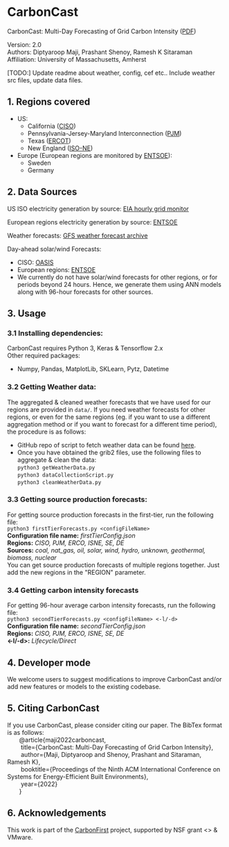 # CarbonCast
CarbonCast: Multi-Day Forecasting of Grid Carbon Intensity
([PDF](https://groups.cs.umass.edu/ramesh/wp-content/uploads/sites/3/2022/09/buildsys2022-final282.pdf))
<br>

Version: 2.0 <br>
Authors: Diptyaroop Maji, Prashant Shenoy, Ramesh K Sitaraman <br>
Affiliation: University of Massachusetts, Amherst


<!-- ## CarbonCast Architecture
### First tier
### Second Tier
-->

[TODO:] Update readme about weather, config, cef etc.. Include weather src files, update data files.

## 1. Regions covered 
* US: 
    * California ([CISO](https://www.caiso.com/Pages/default.aspx))
    * Pennsylvania-Jersey-Maryland Interconnection ([PJM](https://www.pjm.com/))
    * Texas ([ERCOT](https://www.ercot.com/))
    * New England ([ISO-NE](https://www.iso-ne.com/))
* Europe (European regions are monitored by [ENTSOE](https://transparency.entsoe.eu/)):
    * Sweden
    * Germany

## 2. Data Sources
US ISO electricity generation by source: [EIA hourly grid monitor](https://www.eia.gov/electricity/gridmonitor/dashboard/electric_overview/US48/US48)

European regions electricity generation by source: [ENTSOE](https://transparency.entsoe.eu/)

Weather forecasts: [GFS weather forecast archive](https://rda.ucar.edu/datasets/ds084.1/)

Day-ahead solar/wind Forecasts:
* CISO: [OASIS](http://oasis.caiso.com/mrioasis/logon.do)
* European regions: [ENTSOE](https://transparency.entsoe.eu/)
* We currently do not have solar/wind forecasts for other regions, or for periods beyond 24 hours. Hence, we generate them using ANN models along with 96-hour forecasts for other sources.

## 3. Usage
### 3.1 Installing dependencies:
CarbonCast requires Python 3, Keras & Tensorflow 2.x <br>
Other required packages:
* Numpy, Pandas, MatplotLib, SKLearn, Pytz, Datetime
<!-- * ``` pip3 install numpy, matplotlib, sklearn, datetime, matplotlib ``` -->

### 3.2 Getting Weather data:
The aggregated & cleaned weather forecasts that we have used for our regions are provided in ```data/```. If you need weather forecasts for other regions, or even for the same regions (eg. if you want to use a different aggregation method or if you want to forecast for a different time period), the procedure is as follows:<br>
* GitHub repo of script to fetch weather data can be found [here](https://github.com/NCAR/rda-apps-clients).
* Once you have obtained the grib2 files, use the following files to aggregate & clean the data:<br>
```python3 getWeatherData.py```<br>
```python3 dataCollectionScript.py```<br>
```python3 cleanWeatherData.py```<br>

### 3.3 Getting source production forecasts:
For getting source production forecasts in the first-tier, run the following file:<br>
```python3 firstTierForecasts.py <configFileName> ```<br>
<b>Configuration file name:</b> <i>firstTierConfig.json</i> <br>
<b>Regions:</b> <i>CISO, PJM, ERCO, ISNE, SE, DE</i> <br>
<b>Sources:</b> <i>coal, nat_gas, oil, solar, wind, hydro, unknown, geothermal, biomass, nuclear</i> <br>
You can get source production forecasts of multiple regions together. Just add the new regions in the "REGION" parameter.
<!-- A detailed description of how to configure is given in Section 3.5 -->

### 3.4 Getting carbon intensity forecasts
For getting 96-hour average carbon intensity forecasts, run the following file: <br>
```python3 secondTierForecasts.py <configFileName> <-l/-d>```<br>
<b>Configuration file name:</b> <i>secondTierConfig.json</i> <br>
<b>Regions:</b> <i>CISO, PJM, ERCO, ISNE, SE, DE</i> <br>
<b><-l/-d>:</b> <i>Lifecycle/Direct</i> <br>


<!-- ### 3.5 Configuring CarbonCast:
Change the firstTierConfig.json and secondTierConfig.json files for desired configurations. Below are the fields used in the file along with their meaning:<br>
PREDICTION_WINDOW_HOURS: Prediction window in hours. (Default: 96) -->

## 4. Developer mode

We welcome users to suggest modifications to improve CarbonCast and/or add new features or models to the existing codebase. 
<!-- Use the developer branch to make edits and submit a change. -->

## 5. Citing CarbonCast
If you use CarbonCast, please consider citing our paper. The BibTex format is as follows: <br>
&nbsp; &nbsp; &nbsp; &nbsp;@article{maji2022carboncast,<br>
&nbsp; &nbsp; &nbsp; &nbsp;  title={CarbonCast: Multi-Day Forecasting of Grid Carbon Intensity},<br>
&nbsp; &nbsp; &nbsp; &nbsp;  author={Maji, Diptyaroop and Shenoy, Prashant and Sitaraman, Ramesh K},<br>
&nbsp; &nbsp; &nbsp; &nbsp;  booktitle={Proceedings of the Ninth ACM International Conference on Systems for Energy-Efficient Built Environments},<br>
&nbsp; &nbsp; &nbsp; &nbsp;  year={2022}<br>
&nbsp; &nbsp; &nbsp; &nbsp;}<br>

## 6. Acknowledgements
This work is part of the [CarbonFirst](http://carbonfirst.org/) project, supported by NSF grant <> & VMware.